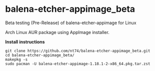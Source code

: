 # balena-etcher-appimage_beta
Beta testing (Pre-Release) of balena-etcher-appimage for Linux

Arch Linux AUR package using AppImage installer.

**Install instructions**
```
git clone https://github.com/nt74/balena-etcher-appimage_beta.git
cd balena-etcher-appimage_beta/
makepkg -s
sudo pacman -U balena-etcher-appimage-1.18.1-2-x86_64.pkg.tar.zst
```
